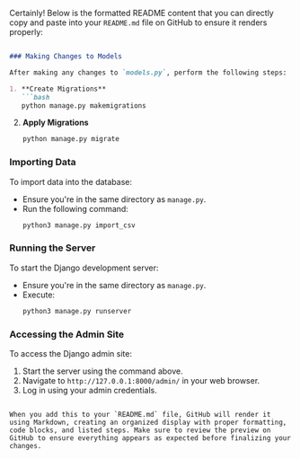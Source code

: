 Certainly! Below is the formatted README content that you can directly copy and paste into your `README.md` file on GitHub to ensure it renders properly:

```markdown

### Making Changes to Models

After making any changes to `models.py`, perform the following steps:

1. **Create Migrations**
   ```bash
   python manage.py makemigrations
   ```
2. **Apply Migrations**
   ```bash
   python manage.py migrate
   ```

### Importing Data

To import data into the database:

- Ensure you're in the same directory as `manage.py`.
- Run the following command:
  ```bash
  python3 manage.py import_csv
  ```

### Running the Server

To start the Django development server:

- Ensure you're in the same directory as `manage.py`.
- Execute:
  ```bash
  python3 manage.py runserver
  ```

### Accessing the Admin Site

To access the Django admin site:

1. Start the server using the command above.
2. Navigate to `http://127.0.0.1:8000/admin/` in your web browser.
3. Log in using your admin credentials.
```

When you add this to your `README.md` file, GitHub will render it using Markdown, creating an organized display with proper formatting, code blocks, and listed steps. Make sure to review the preview on GitHub to ensure everything appears as expected before finalizing your changes.
